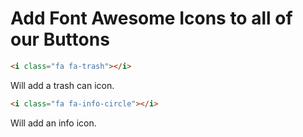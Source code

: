 # Add Font Awesome Icons to all of our Buttons

```html
<i class="fa fa-trash"></i>
```

Will add a trash can icon.

```html
<i class="fa fa-info-circle"></i>
```

Will add an info icon.
